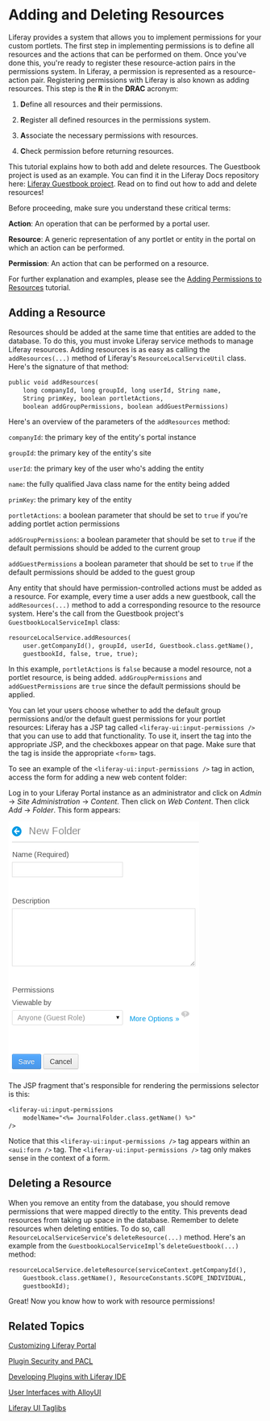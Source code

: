 # Adding and Deleting Resources [](id=adding-and-deleting-resources)

Liferay provides a system that allows you to implement permissions for your
custom portlets. The first step in implementing permissions is to define all
resources and the actions that can be performed on them. Once you've done this,
you're ready to register these resource-action pairs in the permissions system.
In Liferay, a permission is represented as a resource-action pair. Registering
permissions with Liferay is also known as adding resources. This step is the
**R** in the **DRAC** acronym:

1. **D**efine all resources and their permissions.

2. **R**egister all defined resources in the permissions system.

3. **A**ssociate the necessary permissions with resources.

4. **C**heck permission before returning resources.

This tutorial explains how to both add and delete resources. The Guestbook
project is used as an example. You can find it in the Liferay Docs repository
here:
[Liferay Guestbook project](https://github.com/liferay/liferay-docs/tree/6.2.x/develop/learning-paths/mvc/code/learning-sdk/portlets/guestbook-portlet).
Read on to find out how to add and delete resources!

Before proceeding, make sure you understand these critical terms:

**Action**: An operation that can be performed by a portal user.

**Resource**: A generic representation of any portlet or entity in the portal on
which an action can be performed.

**Permission**: An action that can be performed on a resource.

For further explanation and examples, please see the
[Adding Permissions to Resources](/develop/tutorials/-/knowledge_base/6-2/using-portal-roles-in-a-portlet) tutorial.

## Adding a Resource [](id=adding-a-resource)

Resources should be added at the same time that entities are added to the
database. To do this, you must invoke Liferay service methods to manage Liferay
resources. Adding resources is as easy as calling the `addResources(...)` method
of Liferay's `ResourceLocalServiceUtil` class. Here's the signature of that
method: 

    public void addResources(
        long companyId, long groupId, long userId, String name,
        String primKey, boolean portletActions,
        boolean addGroupPermissions, boolean addGuestPermissions)

Here's an overview of the parameters of the `addResources` method:

`companyId`: the primary key of the entity's portal instance

`groupId`: the primary key of the entity's site

`userId`: the primary key of the user who's adding the entity

`name`: the fully qualified Java class name for the entity being added

`primKey`: the primary key of the entity

`portletActions`: a boolean parameter that should be set to `true` if you're
adding portlet action permissions

`addGroupPermissions`: a boolean parameter that should be set to `true` if the
default permissions should be added to the current group

`addGuestPermissions` a boolean parameter that should be set to `true` if the
default permissions should be added to the guest group

Any entity that should have permission-controlled actions must be added as a
resource. For example, every time a user adds a new guestbook, call the
`addResources(...)` method to add a corresponding resource to the resource
system. Here's the call from the Guestbook project's `GuestbookLocalServiceImpl`
class: 

    resourceLocalService.addResources(
        user.getCompanyId(), groupId, userId, Guestbook.class.getName(),
        guestbookId, false, true, true);

In this example, `portletActions` is `false` because a model resource, not
a portlet resource, is being added. `addGroupPermissions` and
`addGuestPermissions` are `true` since the default permissions should be
applied.

You can let your users choose whether to add the default group permissions
and/or the default guest permissions for your portlet resources: Liferay has a
JSP tag called `<liferay-ui:input-permissions />` that you can use to add that
functionality. To use it, insert the tag into the appropriate JSP, and the
checkboxes appear on that page. Make sure that the tag is inside the appropriate
`<form>` tags. 

To see an example of the `<liferay-ui:input-permissions />` tag in action,
access the form for adding a new web content folder:

Log in to your Liferay Portal instance as an administrator and click on *Admin*
&rarr; *Site Administration* &rarr; *Content*. Then click on *Web Content*. Then
click *Add* &rarr; *Folder*. This form appears:

![When you click *Add* &rrar; *Folder* to add a new web content folder, this form appears. The `<liferay-ui:input-permissions />` is used to add a permissions selector widget to the JSP that renders the form.](../../images/new-journal-folder.png)

The JSP fragment that's responsible for rendering the permissions selector is
this:

    <liferay-ui:input-permissions
        modelName="<%= JournalFolder.class.getName() %>"
    />

Notice that this `<liferay-ui:input-permissions />` tag appears within an
`<aui:form />` tag. The `<liferay-ui:input-permissions />` tag only makes sense
in the context of a form.

## Deleting a Resource [](id=deleting-a-resource)

When you remove an entity from the database, you should remove permissions that
were mapped directly to the entity. This prevents dead resources from taking up
space in the database. Remember to delete resources when deleting entities. To
do so, call `ResourceLocalServiceService`'s `deleteResource(...)` method.
Here's an example from the `GuestbookLocalServiceImpl`'s `deleteGuestbook(...)`
method: 

    resourceLocalService.deleteResource(serviceContext.getCompanyId(),
        Guestbook.class.getName(), ResourceConstants.SCOPE_INDIVIDUAL,
        guestbookId);

Great! Now you know how to work with resource permissions! 

## Related Topics [](id=related-topics)

[Customizing Liferay Portal](/tutorials/-/knowledge_base/6-2/customizing-liferay-portal)

[Plugin Security and PACL](/tutorials/-/knowledge_base/6-2/plugin-security-and-pacl)

[Developing Plugins with Liferay IDE](/tutorials/-/knowledge_base/6-2/liferay-ide)

[User Interfaces with AlloyUI](/tutorials/-/knowledge_base/6-2/alloyui)

[Liferay UI Taglibs](/tutorials/-/knowledge_base/6-2/liferay-ui-taglibs)
